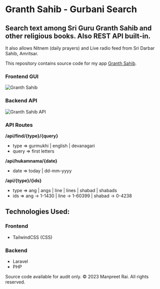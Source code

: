 
# Granth Sahib - Gurbani Search

## Search text among Sri Guru Granth Sahib and other religious books. Also REST API built-in.
It also allows Nitnem (daily prayers) and Live radio feed from Sri Darbar Sahib, Amritsar.

This repository contains source code for my app [Granth Sahib](https://granthsahib.in).

### Frontend GUI
![Granth Sahib](https://github.com/manpreet-rai/gurbanis-app/assets/149692162/28ca1906-e1c7-4bef-8f7b-7e1a2fdadd6e)

### Backend API
![Granth Sahib API](https://github.com/manpreet-rai/gurbanis-app/assets/149692162/3b5cfb92-81f8-488f-872a-8e48a49009fb)

### API Routes
**/api/find/{type}/{query}**
 - type => gurmukhi | english | devanagari
 - query => first letters

**/api/hukamnama/{date}**
 - date => today | dd-mm-yyyy

**/api/{type}/{ids}**
 - type => ang | angs | line | lines | shabad | shabads
 - ids => ang -> 1-1430 | line -> 1-60399 | shabad -> 0-4238
    
## Technologies Used:
### Frontend
 - TailwindCSS (CSS)
 
### Backend
 - Laravel
 - PHP

Source code available for audit only. &copy; 2023 Manpreet Rai. All rights reserved.
